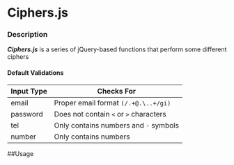 # Ciphers.js

### Description
**_Ciphers.js_** is a series of jQuery-based functions that perform some different ciphers

#### Default Validations
Input Type | Checks For
--- | --- |
email | Proper email format `(/.+@.\..+/gi)`|
password | Does not contain `<` or `>` characters
tel | Only contains numbers and `-` symbols
number | Only contains numbers

##Usage

